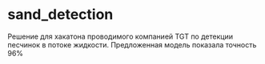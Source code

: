 # sand_detection
Решение для хакатона проводимого компанией TGT по детекции песчинок в потоке жидкости.
Предложенная модель показала точность 96%
